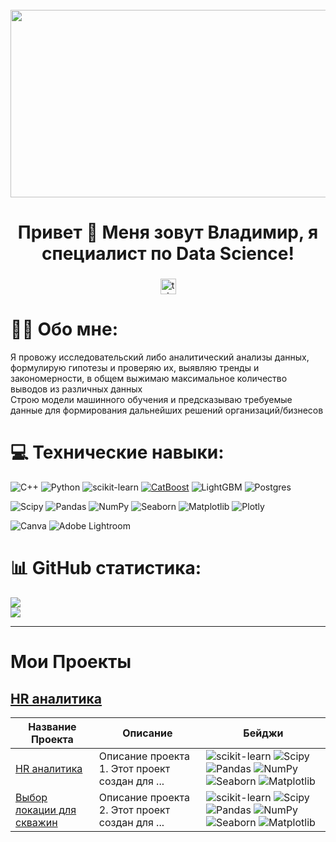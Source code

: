 <br clear="both">

<div align="center">
  <img height="300" width="600" src="https://user-images.githubusercontent.com/74038190/225813708-98b745f2-7d22-48cf-9150-083f1b00d6c9.gif"  />
</div>

###

<h1 align="center">Привет 👋 Меня зовут Владимир, я специалист по Data Science!</h1>

###

<div align="center">
  <a href="https://t.me/vovankalinovskii" target="_blank">
    <img src="https://img.shields.io/static/v1?message=Telegram&logo=telegram&label=&color=2CA5E0&logoColor=white&labelColor=&style=for-the-badge" height="25" alt="telegram logo"  />
  </a>
</div>

###

# 🧑‍💻 Обо мне:
Я провожу исследовательский либо аналитический анализы данных, формулирую гипотезы и проверяю их, выявляю тренды и закономерности, в общем выжимаю максимальное количество выводов из различных данных       
Строю модели машинного обучения и предсказываю требуемые данные для формирования дальнейших решений организаций/бизнесов


# 💻 Технические навыки:
![C++](https://img.shields.io/badge/c++-%2300599C.svg?style=for-the-badge&logo=c%2B%2B&logoColor=white) 
![Python](https://img.shields.io/badge/python-3670A0?style=for-the-badge&logo=python&logoColor=ffdd54)
![scikit-learn](https://img.shields.io/badge/scikit--learn-%23F7931E.svg?style=for-the-badge&logo=scikit-learn&logoColor=white)
[![CatBoost](https://img.shields.io/badge/CatBoost-%232671E5.svg?style=for-the-badge&logo=catboost&logoColor=white)](https://catboost.ai/)
![LightGBM](https://img.shields.io/badge/LightGBM-%2364B02E.svg?style=for-the-badge&logo=lightgbm&logoColor=white)
![Postgres](https://img.shields.io/badge/postgres-%23316192.svg?style=for-the-badge&logo=postgresql&logoColor=white) 

![Scipy](https://img.shields.io/badge/SciPy-%230C55A5.svg?style=for-the-badge&logo=scipy&logoColor=%white)
![Pandas](https://img.shields.io/badge/pandas-%23150458.svg?style=for-the-badge&logo=pandas&logoColor=white) 
![NumPy](https://img.shields.io/badge/numpy-%23013243.svg?style=for-the-badge&logo=numpy&logoColor=white) 
![Seaborn](https://img.shields.io/badge/Seaborn-%230095D5.svg?style=for-the-badge&logo=seaborn&logoColor=white)
![Matplotlib](https://img.shields.io/badge/Matplotlib-%23ffffff.svg?style=for-the-badge&logo=Matplotlib&logoColor=black) 
![Plotly](https://img.shields.io/badge/Plotly-%233F4F75.svg?style=for-the-badge&logo=plotly&logoColor=white) 

![Canva](https://img.shields.io/badge/Canva-%2300C4CC.svg?style=for-the-badge&logo=Canva&logoColor=white) 
![Adobe Lightroom](https://img.shields.io/badge/Adobe%20Lightroom-31A8FF.svg?style=for-the-badge&logo=Adobe%20Lightroom&logoColor=white) 


# 📊 GitHub статистика:
![](https://github-readme-streak-stats.herokuapp.com/?user=underplintus&theme=radical&hide_border=false)<br/>
![](https://github-readme-stats.vercel.app/api/top-langs/?username=underplintus&theme=radical&hide_border=false&include_all_commits=false&count_private=false&layout=compact)

          
---
# Мои Проекты

## [HR аналитика](https://github.com/underplintus/Portfolio/blob/main/HR)

| Название Проекта | Описание       | Бейджи                                             |
|------------------|----------------|----------------------------------------------------|
| [HR аналитика](https://github.com/underplintus/Portfolio/blob/main/HR)        | Описание проекта 1. Этот проект создан для ... | ![scikit-learn](https://img.shields.io/badge/scikit--learn-%23F7931E.svg?style=flat-square&logo=scikit-learn&logoColor=white) ![Scipy](https://img.shields.io/badge/SciPy-%230C55A5.svg?style=flat-square&logo=scipy&logoColor=%white) ![Pandas](https://img.shields.io/badge/pandas-%23150458.svg?style=flat-square&logo=pandas&logoColor=white) ![NumPy](https://img.shields.io/badge/numpy-%23013243.svg?style=flat-square&logo=numpy&logoColor=white) ![Seaborn](https://img.shields.io/badge/Seaborn-%230095D5.svg?style=flat-square&logo=seaborn&logoColor=white) ![Matplotlib](https://img.shields.io/badge/Matplotlib-%23ffffff.svg?style=flat-square&logo=Matplotlib&logoColor=black) |
| [Выбор локации для скважин](https://github.com/underplintus/Portfolio/blob/main/HR)        | Описание проекта 2. Этот проект создан для ... | ![scikit-learn](https://img.shields.io/badge/scikit--learn-%23F7931E.svg?style=flat-square&logo=scikit-learn&logoColor=white) ![Scipy](https://img.shields.io/badge/SciPy-%230C55A5.svg?style=flat-square&logo=scipy&logoColor=%white) ![Pandas](https://img.shields.io/badge/pandas-%23150458.svg?style=flat-square&logo=pandas&logoColor=white) ![NumPy](https://img.shields.io/badge/numpy-%23013243.svg?style=flat-square&logo=numpy&logoColor=white) ![Seaborn](https://img.shields.io/badge/Seaborn-%230095D5.svg?style=flat-square&logo=seaborn&logoColor=white) ![Matplotlib](https://img.shields.io/badge/Matplotlib-%23ffffff.svg?style=flat-square&logo=Matplotlib&logoColor=black) |




